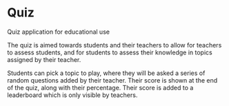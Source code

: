 # Quiz
Quiz application for educational use

The quiz is aimed towards students and their teachers to allow for teachers to assess students, and for students to assess
their knowledge in topics assigned by their teacher.

Students can pick a topic to play, where they will be asked a series of random questions added by their teacher. Their score is
shown at the end of the quiz, along with their percentage. Their score is added to a leaderboard which is only visible by teachers.
